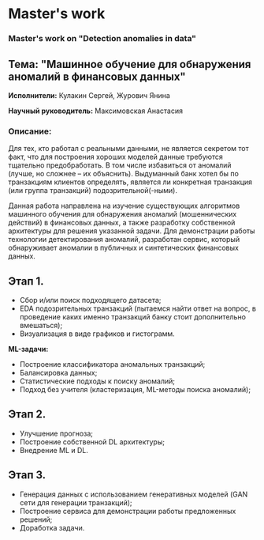 # **Master's work**
### Master's work on "Detection anomalies in data"

## **Тема:** "Машинное обучение для обнаружения аномалий в финансовых данных"

**Исполнители:** Кулакин Сергей, Журович Янина

**Научный руководитель:** Максимовская Анастасия

### Описание:
Для тех, кто работал с реальными данными, не является секретом тот факт, что для построения хороших моделей данные требуются тщательно предобработать.
В том числе избавиться от аномалий (лучше, но сложнее – их объяснить).
Выдуманный банк хотел бы по транзакциям клиентов определять, является ли конкретная транзакция (или группа транзакций) подозрительной(-ными).

Данная работа направлена на изучение существующих алгоритмов машинного обучения для обнаружения аномалий (мошеннических действий) в финансовых данных, а также разработку собственной архитектуры для решения указанной задачи. Для демонстрации работы технологии детектирования аномалий, разработан сервис, который обнаруживает аномалии в публичных и синтетических финансовых данных.

## Этап 1.

- Сбор и/или поиск подходящего датасета;
- EDA подозрительных транзакций (пытаемся найти ответ на вопрос, в проведение каких именно транзакций банку стоит дополнительно вмешаться);
- Визуализация в виде графиков и гистограмм.

**ML-задачи:**
- Построение классификатора аномальных транзакций;
- Балансировка данных;
- Статистические подходы к поиску аномалий;
- Подход без учителя (кластеризация, ML-методы поиска аномалий);

## Этап 2.

- Улучшение прогноза;
- Построение собственной DL архитектуры;
- Внедрение ML и DL.


## Этап 3.

- Генерация данных с использованием генеративных моделей (GAN сети для генерации транзакций);
- Построение сервиса для демонстрации работы предложенных решений;
- Доработка задачи.
